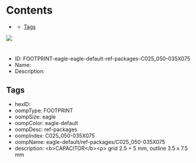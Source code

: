 



Contents
========

* [](#)
	* [Tags](#tags)
  
![][im]
# 

- ID: FOOTPRINT-eagle-eagle-default-ref-packages-C025_050-035X075
- Name: 
- Description: 

## Tags

- hexID: 
- oompType: FOOTPRINT
- oompSize: eagle
- oompColor: eagle-default
- oompDesc: ref-packages
- oompIndex: C025_050-035X075
- oompName: eagle-default/ref-packages/C025_050-035X075
- description: &lt;b&gt;CAPACITOR&lt;/b&gt;&lt;p&gt;&#xD;
grid 2.5 + 5 mm, outline 3.5 x 7.5 mm



[im]: image.png

